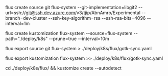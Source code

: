 flux create source git flux-system  --git-implementation=libgit2  --url=ssh://git@ssh.dev.azure.com/v3/tjip/AbnAmro/Experimental --branch=dev-cluster --ssh-key-algorithm=rsa --ssh-rsa-bits=4096 --interval=1m


flux create kustomization flux-system --source=flux-system --path="./deploy/k8s" --prune=true --interval=10m


flux export source git flux-system > ./deploy/k8s/flux/gotk-sync.yaml

flux export kustomization flux-system >> ./deploy/k8s/flux/gotk-sync.yaml

cd ./deploy/k8s/flux/ && kustomize create --autodetect